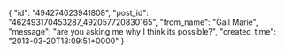  {
   "id": "494274623941808",
   "post_id": "462493170453287_492057720830165",
   "from_name": "Gail Marie",
   "message": "are you asking me why I think its possible?",
   "created_time": "2013-03-20T13:09:51+0000"
 }
